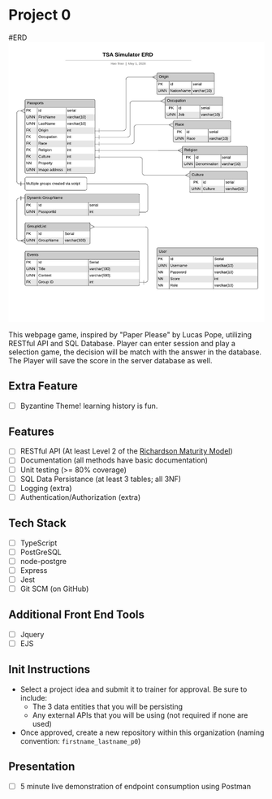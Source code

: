 
# Project 0

#ERD
![Image of ERD](https://raw.githubusercontent.com/200406-java-react-usf/hao_tran_p0/master/ERD/ERD.jpeg)

This webpage game, inspired by "Paper Please" by Lucas Pope, utilizing RESTful API and SQL Database. Player can enter session and play a selection game, the decision will be match with the answer in the database. The Player will save the score in the server database as well.

## Extra Feature
- [ ] Byzantine Theme! learning history is fun.

## Features
- [ ] RESTful API (At least Level 2 of the [Richardson Maturity Model](https://martinfowler.com/articles/richardsonMaturityModel.html))
- [ ] Documentation (all methods have basic documentation)
- [ ] Unit testing (>= 80% coverage)
- [ ] SQL Data Persistance (at least 3 tables; all 3NF)
- [ ] Logging (extra)
- [ ] Authentication/Authorization (extra)

## Tech Stack
- [ ] TypeScript
- [ ] PostGreSQL
- [ ] node-postgre
- [ ] Express
- [ ] Jest
- [ ] Git SCM (on GitHub)

## Additional Front End Tools
- [ ] Jquery
- [ ] EJS

## Init Instructions
- Select a project idea and submit it to trainer for approval. Be sure to include:
  - The 3 data entities that you will be persisting
  - Any external APIs that you will be using (not required if none are used)
- Once approved, create a new repository within this organization (naming convention: `firstname_lastname_p0`)

## Presentation
- [ ] 5 minute live demonstration of endpoint consumption using Postman
